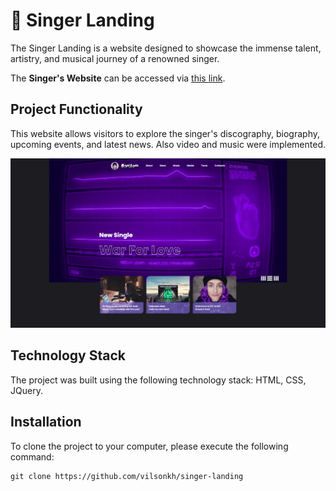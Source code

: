 # 🎤 Singer Landing
The Singer Landing is a website designed to showcase the immense talent, artistry, and musical journey of a renowned singer. 

The **Singer's Website** can be accessed via [this link]().

## Project Functionality

This website allows visitors to explore the singer's discography, biography, upcoming events, and latest news. Also video and music were implemented.

<img width="1920" alt="SingersWebsite" src="https://github.com/VilsonKh/VilsonKh/blob/main/preview__singer-landing.png">

## Technology Stack
The project was built using the following technology stack: HTML, CSS, JQuery.

## Installation

To clone the project to your computer, please execute the following command:

```
git clone https://github.com/vilsonkh/singer-landing
```
